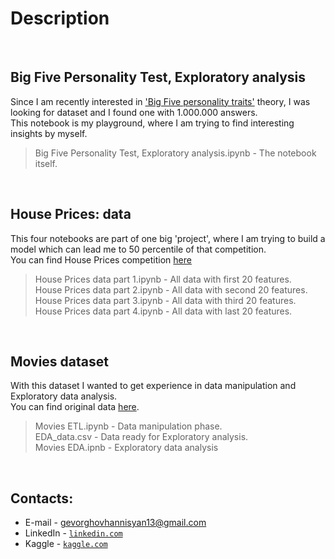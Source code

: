 # Description

<br>

## Big Five Personality Test, Exploratory analysis

Since I am recently interested in ['Big Five personality traits'](https://en.wikipedia.org/wiki/Big_Five_personality_traits) theory, 
I was looking for dataset and I found one with 1.000.000 answers.<br>
This notebook is my playground, where I am trying to find interesting insights by myself.

> Big Five Personality Test, Exploratory analysis.ipynb - The notebook itself.

<br>

## House Prices: data

This four notebooks are part of one big 'project', where I am trying to build a model which can lead me to 50 percentile of that competition.<br>
You can find House Prices competition [here](https://www.kaggle.com/c/house-prices-advanced-regression-techniques)

> House Prices data part 1.ipynb - All data with first 20 features.<br>
> House Prices data part 2.ipynb - All data with second 20 features.<br>
> House Prices data part 3.ipynb - All data with third 20 features.<br>
> House Prices data part 4.ipynb - All data with last 20 features.<br>

<br>

## Movies dataset

With this dataset I wanted to get experience in data manipulation and Exploratory data analysis.<br>
You can find original data [here](https://www.kaggle.com/rounakbanik/the-movies-dataset).

> Movies ETL.ipynb - Data manipulation phase.<br>
> EDA_data.csv - Data ready for Exploratory analysis.<br>
> Movies EDA.ipnb - Exploratory data analysis<br>

<br>

## Contacts:

- E-mail - gevorghovhannisyan13@gmail.com
- LinkedIn - <a href="https://www.linkedin.com/in/gevorghovhannisyan/" target="_blank">`linkedin.com`</a> 
- Kaggle - <a href="https://www.kaggle.com/gevorghovhannisyan" target="_blank">`kaggle.com`</a>
